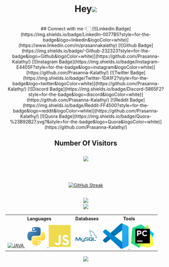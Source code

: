 <div align="center">

# Hey<img src="https://media.giphy.com/media/ZCGiYQPSdpcB2ks3pG/giphy.gif" width="50">

<!-- ![snake gif](https://github.com/Prasanna-Kalathy/Prasanna-Kalathy/blob/output/github-contribution-grid-snake.svg#gh-dark-mode-only) -->
<br> 
## Connect with me 👇🏻
[![Linkedin Badge](https://img.shields.io/badge/LinkedIn-0077B5?style=for-the-badge&logo=linkedin&logoColor=white)](https://www.linkedin.com/in/prasannakalathy)
[![Github Badge](https://img.shields.io/badge/-Github-232323?style=for-the-badge&logo=Github&logoColor=white)](https://github.com/Prasanna-Kalathy/)
[![Instagram Badge](https://img.shields.io/badge/Instagram-E4405F?style=for-the-badge&logo=instagram&logoColor=white)](https://github.com/Prasanna-Kalathy/) 
[![Twitter Badge](https://img.shields.io/badge/Twitter-1DA1F2?style=for-the-badge&logo=twitter&logoColor=white)](https://github.com/Prasanna-Kalathy/)  
[![Discord Badge](https://img.shields.io/badge/Discord-5865F2?style=for-the-badge&logo=discord&logoColor=white)](https://github.com/Prasanna-Kalathy/)
[![Reddit Badge](https://img.shields.io/badge/Reddit-FF4500?style=for-the-badge&logo=reddit&logoColor=white)](https://github.com/Prasanna-Kalathy/) 
[![Quora Badge](https://img.shields.io/badge/Quora-%23B92B27.svg?&style=for-the-badge&logo=Quora&logoColor=white)](https://github.com/Prasanna-Kalathy/) 


<div align="center">

## Number Of Visitors   <p><img align="center" src="https://profile-counter.glitch.me/{Prasanna-kalathy}/count.svg" /></p><br>
</div>
<div align="center">

 [![GitHub Streak](http://github-readme-streak-stats.herokuapp.com?user=Prasanna-Kalathy&theme=github-dark&date_format=M%20j%5B%2C%20Y%5D)](https://git.io/streak-stats)
 
</div>


 
 
<br>

<img width="50%" src="https://github-readme-stats.vercel.app/api/top-langs/?username=Prasanna-Kalathy&layout=compact&theme=chartreuse-dark&hide_border=true" /> 

<br>

<img width="50%" src="https://github-readme-stats.vercel.app/api?username=Prasanna-Kalathy&theme=chartreuse-dark&show_icons=true&hide_border=true"/>


<table>
    <tr>
      <th>Languages</th>
      <th>Databases</th>
      <th>Tools</th>
    </tr>
    <tr>
      <td><a href="https://www.java.com/" target="_blank"> <img src="https://cdn.jsdelivr.net/gh/devicons/devicon/icons/java/java-original-wordmark.svg"" alt="JAVA" width="70" height="70"/> </a>
 <a href="https://www.python.org" target="_blank"> <img src="https://raw.githubusercontent.com/devicons/devicon/master/icons/python/python-original.svg" alt="python" width="70" height="70"/> </a>
 <a href="https://developer.mozilla.org/en-US/docs/Web/JavaScript" target="_blank"> <img src="https://github.com/devicons/devicon/blob/v2.15.1/icons/javascript/javascript-plain.svg" alt="JavaScript" width="70" height="70"/> </a> 
  </td>
      <td>
 <a href="https://www.mysql.com/" target="_blank"> <img src="https://github.com/devicons/devicon/blob/v2.15.1/icons/mysql/mysql-plain-wordmark.svg" alt="mysql" width="70" height="70"/> </a> 
  </td>
      <td><a href="https://vscode.dev/" target="_blank"> <img src="https://github.com/devicons/devicon/blob/master/icons/vscode/vscode-original.svg" alt="vscode" width="80" height="80"/> </a>
       <a href="https://www.jetbrains.com/pycharm/" target="_blank"> <img src="https://github.com/devicons/devicon/raw/master/icons/pycharm/pycharm-original.svg" alt="pycharm" width="80" height="80"/> </a> 
       </td>
    </tr>
  </table> 
     
       
<div align="center">
<!--img align="center" width="40%" src="https://media1.giphy.com/media/LGI3em559HcrlzZxyJ/giphy.gif" /-->
<img align="center" width="30%" src="https://media0.giphy.com/media/EIiJp9cQ3GeEU/giphy.webp" />
</div>       

